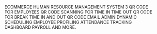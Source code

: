 ECOMMERCE HUMAN RESOURCE MANAGEMENT SYSTEM 3
QR CODE FOR EMPLOYEES
QR CODE SCANNING FOR TIME IN TIME OUT
QR CODE FOR BREAK TIME IN AND OUT
QR CODE EMAIL
ADMIN
DYNAMIC SCHEDULING
EMPLOYEE PROFILING
ATTENDANCE TRACKING
DASHBOARD
PAYROLL AND MORE.
